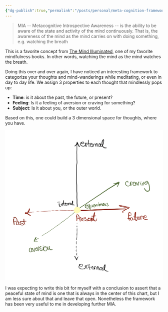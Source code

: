 ```yaml
---
{"dg-publish":true,"permalink":"/posts/personal/meta-cognition-framework/","created":"2024-03-24T14:03:28.140+03:30","updated":"2024-03-26T02:42:19.520+03:30"}
---
```


> MIA -- Metacognitive Introspective Awareness -- is the ability to be aware of the state and activity of the mind continuously. That is, the awareness of the mind as the mind carries on with doing something, e.g. watching the breath

This is a favorite concept from [The Mind Illuminated](https://www.reddit.com/r/TheMindIlluminated/), one of my favorite mindfulness books. In other words, watching the mind as the mind watches the breath. 

Doing this over and over again, I have noticed an interesting framework to categorize your thoughts and mind-wanderings while meditating, or even in day to day life. We assign 3 properties to each thought that mindlessly pops up:  
- **Time**: is it about the past, the future, or present? 
- **Feeling**: Is it a feeling of aversion or craving for something? 
- **Subject**: Is it about you, or the outer world. 

Based on this, one could build a 3 dimensional space for thoughts, where you have. 

![Screenshot 2024-03-25 at 23.09.46.png](/img/user/resources/Screenshot%202024-03-25%20at%2023.09.46.png)

I was expecting to write this bit for myself with a conclusion to assert that a peaceful state of mind is one that is always in the center of this chart, but I am less sure about that and leave that open. Nonetheless the framework has been very useful to me in developing further MIA.  